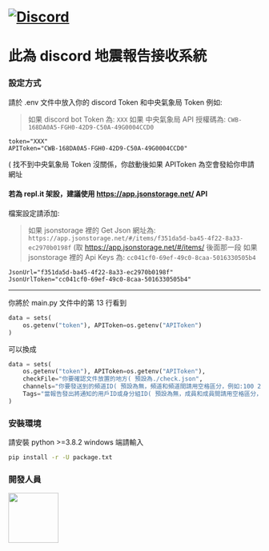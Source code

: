 # [![Discord](https://discord.com/api/guilds/808241076657717268/widget.png)](https://discord.gg/rCZeuaucjf)

# 此為 discord **地震報告**接收系統

### 設定方式

請於 .env 文件中放入你的 discord Token 和中央氣象局 Token
例如:

> 如果 discord bot Token 為: `XXX`
> 如果 中央氣象局 API 授權碼為: `CWB-168DA0A5-FGH0-42D9-C50A-49G0004CCD0`

```env
token="XXX"
APIToken="CWB-168DA0A5-FGH0-42D9-C50A-49G0004CCD0"
```

( 找不到中央氣象局 Token 沒關係，你啟動後如果 APIToken 為空會發給你申請網址

#### 若為 repl.it 架設，建議使用 **https://app.jsonstorage.net/** API

檔案設定請添加:

> 如果 jsonstorage 裡的 Get Json 網址為: `https://app.jsonstorage.net/#/items/f351da5d-ba45-4f22-8a33-ec2970b0198f` (取 https://app.jsonstorage.net/#/items/ 後面那一段
> 如果 jsonstorage 裡的 Api Keys 為: `cc041cf0-69ef-49c0-8caa-5016330505b4`

```env
JsonUrl="f351da5d-ba45-4f22-8a33-ec2970b0198f"
JsonUrlToken="cc041cf0-69ef-49c0-8caa-5016330505b4"
```

---

你將於 main.py 文件中的第 13 行看到

```py
data = sets(
    os.getenv("token"), APIToken=os.getenv("APIToken")
)
```

可以換成

```py
data = sets(
    os.getenv("token"), APIToken=os.getenv("APIToken"),
    checkFile="你要確認文件放置的地方( 預設為./check.json",
    channels="你要發送到的頻道ID( 預設為無，頻道和頻道間請用空格區分，例如:100 200",
    Tags="當報告發出將通知的用戶ID或身分組ID( 預設為無，成員和成員間請用空格區分，例如:100 200"
)
```

### 安裝環境

請安裝 python >=3.8.2
windows 端請輸入

```cmd
pip install -r -U package.txt
```

### 開發人員

<a href="https://github.com/a3510377">
    <img width="100px" src="https://cdn.discordapp.com/avatars/688181698822799414/f6534feffc3f15cf439cb2fdd579aab5.webp?size=128">
</a>
